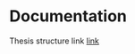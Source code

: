 Documentation
=============

Thesis structure link [link](https://docs.google.com/document/d/1ObrXBEXwZcMdA--nj9RlEq-05D5E5QLY02aNw_yKq8g/edit?usp=sharing)
